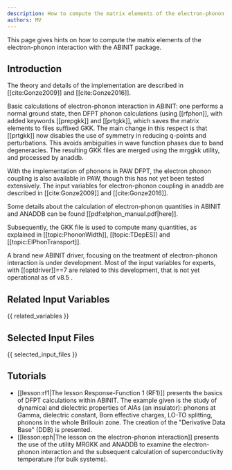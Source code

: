 ```yaml
---
description: How to compute the matrix elements of the electron-phonon interaction
authors: MV
---
```


This page gives hints on how to compute the matrix elements of the electron-phonon interaction with the ABINIT package.

## Introduction

The theory and details of the implementation are described in
[[cite:Gonze2009]] and [[cite:Gonze2016]].

Basic calculations of electron-phonon interaction in ABINIT: one performs a
normal ground state, then DFPT phonon calculations (using [[rfphon]], with
added keywords [[prepgkk]] and [[prtgkk]], which saves the matrix elements to
files suffixed GKK. The main change in this respect is that [[prtgkk]] now
disables the use of symmetry in reducing q-points and perturbations. This
avoids ambiguities in wave function phases due to band degeneracies. The
resulting GKK files are merged using the mrggkk utility, and processed by
anaddb.

With the implementation of phonons in PAW DFPT, the electron phonon coupling
is also available in PAW, though this has not yet been tested extensively. The
input variables for electron-phonon coupling in anaddb are described in
[[cite:Gonze2009]] and [[cite:Gonze2016]].

Some details about the calculation of electron-phonon quantities in ABINIT and
ANADDB can be found [[pdf:elphon_manual.pdf|here]].

Subsequently, the GKK file is used to compute many quantities, as explained in
[[topic:PhononWidth]], [[topic:TDepES]] and [[topic:ElPhonTransport]].

A brand new ABINIT driver, focusing on the treatment of electron-phonon
interaction is under development. Most of the input variables for experts,
with [[optdriver]]==7 are related to this development, that is not yet
operational as of v8.5 .



## Related Input Variables

{{ related_variables }}

## Selected Input Files

{{ selected_input_files }}

## Tutorials

* [[lesson:rf1|The lesson Response-Function 1 (RF1)]] presents the basics of DFPT calculations within ABINIT. The example given is the study of dynamical and dielectric properties of AlAs (an insulator): phonons at Gamma, dielectric constant, Born effective charges, LO-TO splitting, phonons in the whole Brillouin zone. The creation of the "Derivative Data Base" (DDB) is presented.
* [[lesson:eph|The lesson on the electron-phonon interaction]] presents the use of the utility MRGKK and ANADDB to examine the electron-phonon interaction and the subsequent calculation of superconductivity temperature (for bulk systems).

